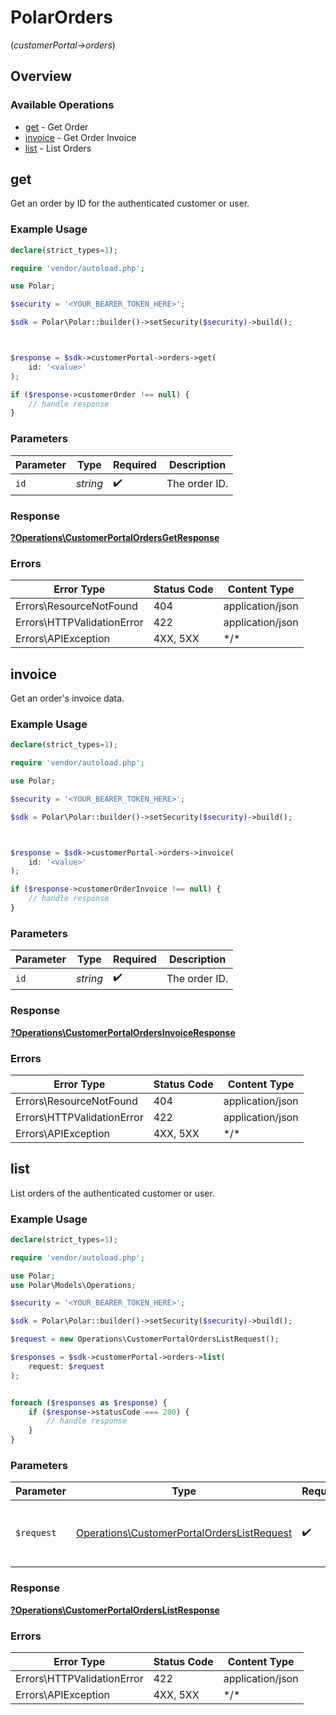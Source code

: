 # PolarOrders
(*customerPortal->orders*)

## Overview

### Available Operations

* [get](#get) - Get Order
* [invoice](#invoice) - Get Order Invoice
* [list](#list) - List Orders

## get

Get an order by ID for the authenticated customer or user.

### Example Usage

```php
declare(strict_types=1);

require 'vendor/autoload.php';

use Polar;

$security = '<YOUR_BEARER_TOKEN_HERE>';

$sdk = Polar\Polar::builder()->setSecurity($security)->build();



$response = $sdk->customerPortal->orders->get(
    id: '<value>'
);

if ($response->customerOrder !== null) {
    // handle response
}
```

### Parameters

| Parameter          | Type               | Required           | Description        |
| ------------------ | ------------------ | ------------------ | ------------------ |
| `id`               | *string*           | :heavy_check_mark: | The order ID.      |

### Response

**[?Operations\CustomerPortalOrdersGetResponse](../../Models/Operations/CustomerPortalOrdersGetResponse.md)**

### Errors

| Error Type                 | Status Code                | Content Type               |
| -------------------------- | -------------------------- | -------------------------- |
| Errors\ResourceNotFound    | 404                        | application/json           |
| Errors\HTTPValidationError | 422                        | application/json           |
| Errors\APIException        | 4XX, 5XX                   | \*/\*                      |

## invoice

Get an order's invoice data.

### Example Usage

```php
declare(strict_types=1);

require 'vendor/autoload.php';

use Polar;

$security = '<YOUR_BEARER_TOKEN_HERE>';

$sdk = Polar\Polar::builder()->setSecurity($security)->build();



$response = $sdk->customerPortal->orders->invoice(
    id: '<value>'
);

if ($response->customerOrderInvoice !== null) {
    // handle response
}
```

### Parameters

| Parameter          | Type               | Required           | Description        |
| ------------------ | ------------------ | ------------------ | ------------------ |
| `id`               | *string*           | :heavy_check_mark: | The order ID.      |

### Response

**[?Operations\CustomerPortalOrdersInvoiceResponse](../../Models/Operations/CustomerPortalOrdersInvoiceResponse.md)**

### Errors

| Error Type                 | Status Code                | Content Type               |
| -------------------------- | -------------------------- | -------------------------- |
| Errors\ResourceNotFound    | 404                        | application/json           |
| Errors\HTTPValidationError | 422                        | application/json           |
| Errors\APIException        | 4XX, 5XX                   | \*/\*                      |

## list

List orders of the authenticated customer or user.

### Example Usage

```php
declare(strict_types=1);

require 'vendor/autoload.php';

use Polar;
use Polar\Models\Operations;

$security = '<YOUR_BEARER_TOKEN_HERE>';

$sdk = Polar\Polar::builder()->setSecurity($security)->build();

$request = new Operations\CustomerPortalOrdersListRequest();

$responses = $sdk->customerPortal->orders->list(
    request: $request
);


foreach ($responses as $response) {
    if ($response->statusCode === 200) {
        // handle response
    }
}
```

### Parameters

| Parameter                                                                                                | Type                                                                                                     | Required                                                                                                 | Description                                                                                              |
| -------------------------------------------------------------------------------------------------------- | -------------------------------------------------------------------------------------------------------- | -------------------------------------------------------------------------------------------------------- | -------------------------------------------------------------------------------------------------------- |
| `$request`                                                                                               | [Operations\CustomerPortalOrdersListRequest](../../Models/Operations/CustomerPortalOrdersListRequest.md) | :heavy_check_mark:                                                                                       | The request object to use for the request.                                                               |

### Response

**[?Operations\CustomerPortalOrdersListResponse](../../Models/Operations/CustomerPortalOrdersListResponse.md)**

### Errors

| Error Type                 | Status Code                | Content Type               |
| -------------------------- | -------------------------- | -------------------------- |
| Errors\HTTPValidationError | 422                        | application/json           |
| Errors\APIException        | 4XX, 5XX                   | \*/\*                      |